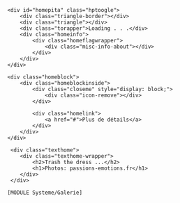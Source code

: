<div id="jegbgcontainer">
	<div class="mask"></div>
	<div class="navleft"><span>&nbsp;</span></div>
	<div class="navright"><span>&nbsp;</span></div>
	
	<div id="homepita" class="hptoogle">
		<div class="triangle-border"></div>
		<div class="triangle"></div>
		<div class="torapper">Loading . . .</div>
		<div class="homeinfo">
			<div class="homeflagwrapper">
				<div class="misc-info-about"></div>
			</div>
		</div>
	</div>
	
	<div class="homeblock">
		<div class="homeblockinside">
			<div class="closeme" style="display: block;">
				<div class="icon-remove"></div>
			</div>
			
			<div class="homelink">
				<a href="#">Plus de détails</a>
			</div>
		</div>
	</div>
	
	 <div class="texthome">
	 	<div class="texthome-wrapper">
		 	<h2>Trash the dress ...</h2>
		 	<h1>Photos: passions-emotions.fr</h1>
	 	</div>
	 </div>
</div>

<!-- GALERIE -->
	[MODULE Systeme/Galerie]
